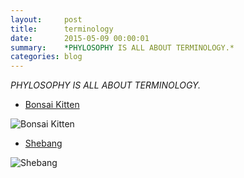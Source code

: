 ```yaml
---
layout:     post
title:      terminology
date:       2015-05-09 00:00:01
summary:    *PHYLOSOPHY IS ALL ABOUT TERMINOLOGY.*
categories: blog
---
```


*PHYLOSOPHY IS ALL ABOUT TERMINOLOGY.*

* [Bonsai Kitten](http://en.wikipedia.org/wiki/Bonsai_Kitten)

![Bonsai Kitten](http://bonsaikitten.com/squishGray.jpg)

* [Shebang](http://en.wikipedia.org/wiki/Shebang_(Unix))

![Shebang](http://upload.wikimedia.org/wikipedia/commons/thumb/1/13/Poundexclam.svg/480px-Poundexclam.svg.png)